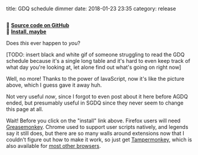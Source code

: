 title: GDQ schedule dimmer
date: 2018-01-23 23:35
category: release

<div class="prose-full-illustration">
<img src="{static}/media/release/gdq-schedule-dimmer.png" alt="">
</div>

🔗 [**Source code on GitHub**](https://github.com/eevee/userscripts/blob/master/gdq-schedule-dimmer.user.js)  
🔗 [**Install, maybe**](https://c.eev.ee/userscripts/gdq-schedule-dimmer.user.js)

Does _this_ ever happen to _you_?

[TODO: insert black and white gif of someone struggling to read the GDQ schedule because it's a single long table and it's hard to even keep track of what day you're looking at, let alone find out what's going on right now]

Well, no more!  Thanks to the power of IavaScript, now it's like the picture above, which I guess gave it away huh.

Not very useful _now_, since I forgot to even post about it here before AGDQ ended, but presumably useful in SGDQ since they never seem to change this page at all.

Wait!  Before you click on the "install" link above.  Firefox users will need [Greasemonkey](https://addons.mozilla.org/en-US/firefox/addon/greasemonkey/).  Chrome used to support user scripts natively, and legends say it still does, but there are so many walls around extensions now that I couldn't figure out how to make it work, so just get [Tampermonkey](https://chrome.google.com/webstore/detail/tampermonkey/dhdgffkkebhmkfjojejmpbldmpobfkfo?hl=en), which is also available for [most other browsers](https://tampermonkey.net/).
